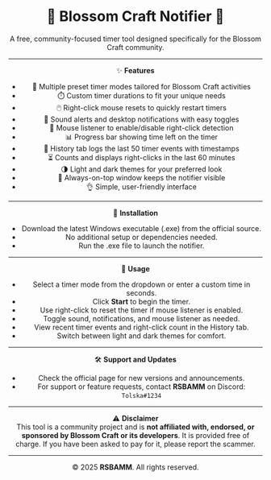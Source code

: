 <div align="center">

# 🌸 Blossom Craft Notifier 🌸

A free, community-focused timer tool designed specifically for the Blossom Craft community.

---

✨ **Features**

- 🎯 Multiple preset timer modes tailored for Blossom Craft activities  
- ⏱️ Custom timer durations to fit your unique needs  
- 🖱️ Right-click mouse resets to quickly restart timers  
- 🔔 Sound alerts and desktop notifications with easy toggles  
- 🛑 Mouse listener to enable/disable right-click detection  
- 📊 Progress bar showing time left on the timer  
- 📜 History tab logs the last 50 timer events with timestamps  
- ⏳ Counts and displays right-clicks in the last 60 minutes  
- 🌗 Light and dark themes for your preferred look  
- 📌 Always-on-top window keeps the notifier visible  
- 👌 Simple, user-friendly interface  

---

💾 **Installation**

- Download the latest Windows executable (.exe) from the official source.  
- No additional setup or dependencies needed.  
- Run the .exe file to launch the notifier.  

---

🚀 **Usage**

- Select a timer mode from the dropdown or enter a custom time in seconds.  
- Click **Start** to begin the timer.  
- Use right-click to reset the timer if mouse listener is enabled.  
- Toggle sound, notifications, and mouse listener as needed.  
- View recent timer events and right-click count in the History tab.  
- Switch between light and dark themes for comfort.  

---

🛠️ **Support and Updates**

- Check the official page for new versions and announcements.  
- For support or feature requests, contact **RSBAMM** on Discord: `Tolska#1234`  

---

⚠️ **Disclaimer**  
This tool is a community project and is **not affiliated with, endorsed, or sponsored by Blossom Craft or its developers**. It is provided free of charge. If you have been asked to pay for it, please report the scammer.

---

© 2025 **RSBAMM**. All rights reserved.

</div>
